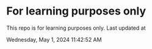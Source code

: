 # For learning purposes only
This repo is for learning purposes only.
Last updated at

Wednesday, May 1, 2024 11:42:52 AM

